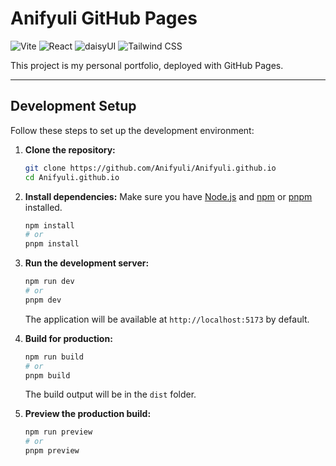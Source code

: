 # Anifyuli GitHub Pages

![Vite](https://img.shields.io/badge/Vite-B73BFE?style=for-the-badge&logo=vite&logoColor=FFD62E) 
![React](https://img.shields.io/badge/React-20232A?style=for-the-badge&logo=react&logoColor=61DAFB) 
![daisyUI](https://img.shields.io/badge/daisyUI-1ad1a5?style=for-the-badge&logo=daisyui&logoColor=white)
![Tailwind CSS](https://img.shields.io/badge/Tailwind_CSS-38B2AC?style=for-the-badge&logo=tailwind-css&logoColor=white)

This project is my personal portfolio, deployed with GitHub Pages.

---

## Development Setup

Follow these steps to set up the development environment:

1. **Clone the repository:**
    ```bash
    git clone https://github.com/Anifyuli/Anifyuli.github.io
    cd Anifyuli.github.io
    ```

2. **Install dependencies:**
    Make sure you have [Node.js](https://nodejs.org/) and [npm](https://www.npmjs.com/) or [pnpm](https://pnpm.io/) installed.
    ```bash
    npm install
    # or
    pnpm install
    ```

3. **Run the development server:**
    ```bash
    npm run dev
    # or
    pnpm dev
    ```
    The application will be available at `http://localhost:5173` by default.

4. **Build for production:**
    ```bash
    npm run build
    # or
    pnpm build
    ```
    The build output will be in the `dist` folder.

5. **Preview the production build:**
    ```bash
    npm run preview
    # or
    pnpm preview
    ```

